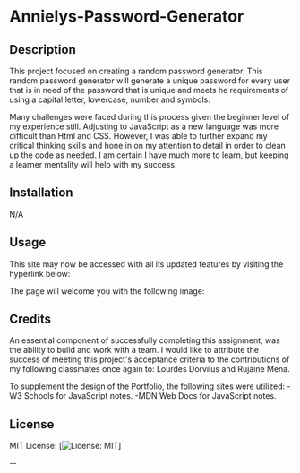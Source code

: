 # Annielys-Password-Generator

## Description

This project focused on creating a random password generator. This random password generator will generate a unique password for every user that is in need of the password that is unique and meets he requirements of using a capital letter, lowercase, number and symbols. 

Many challenges were faced during this process given the beginner level of my experience still. Adjusting to JavaScript as a new language was more difficult than Html and CSS. However, I was able to further expand my critical thinking skills and hone in on my attention to detail in order to clean up the code as needed. I am certain I have much more to learn, but keeping a learner mentality will help with my success. 

## Installation

N/A

## Usage

This site may now be accessed with all its updated features by visiting the hyperlink below: 

<!-- INSERT DEPLOYED LINK HERE -->

The page will welcome you with the following image:
<!-- <img src="./images/README%20Screenshot.png" alt="README screenshot"> -->

## Credits

An essential component of successfully completing this assignment, was the ability to build and work with a team. I would like to attribute the success of meeting this project's acceptance criteria to the contributions of my following classmates once again to: Lourdes Dorvilus and Rujaine Mena.
 
To supplement the design of the Portfolio, the following sites were utilized:
-W3 Schools for JavaScript notes.
-MDN Web Docs for JavaScript notes.

## License

MIT License: [![License: MIT](https://img.shields.io/badge/License-MIT-yellow.svg)]


--